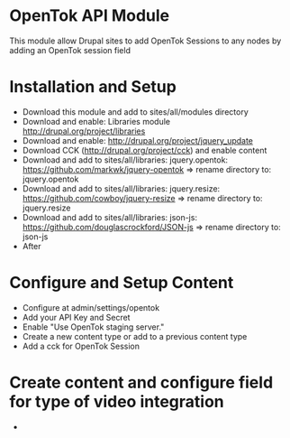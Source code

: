 # OpenTok API Module
This module allow Drupal sites to add OpenTok Sessions
to any nodes by adding an OpenTok session field

# Installation and Setup
* Download this module and add to sites/all/modules directory
* Download and enable: Libraries module http://drupal.org/project/libraries 
* Download and enable: http://drupal.org/project/jquery_update
* Download CCK (http://drupal.org/project/cck) and enable content
* Download and add to sites/all/libraries: jquery.opentok: https://github.com/markwk/jquery-opentok  => rename directory to: jquery.opentok
* Download and add to sites/all/libraries: jquery.resize: https://github.com/cowboy/jquery-resize => rename directory to: jquery.resize
* Download and add to sites/all/libraries: json-js: https://github.com/douglascrockford/JSON-js => rename directory to: json-js
* After 

# Configure and Setup Content
* Configure at admin/settings/opentok
* Add your API Key and Secret
* Enable "Use OpenTok staging server."
* Create a new content type or add to a previous content type
* Add a cck for OpenTok Session

# Create content and configure field for type of video integration
* 